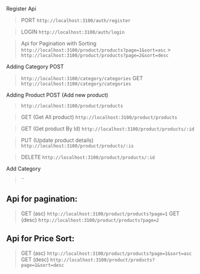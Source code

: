 Register Api

> PORT
> `http://localhost:3100/auth/register`

> LOGIN
> `http://localhost:3100/auth/login`

> Api for Pagination with Sorting
> `http://localhost:3100/product/products?page=1&sort=asc` > `http://localhost:3100/product/products?page=2&sort=desc`

Adding Category
POST

> `http://localhost:3100/category/categories`
> GET
> `http://localhost:3100/category/categories`

Adding Product
POST (Add new product)

> `http://localhost:3100/product/products`

> GET (Get All product)
> `http://localhost:3100/product/products`

> GET (Get product By Id)
> `http://localhost:3100/product/products/:id`

> PUT (Update product details)
> `http://localhost:3100/product/products/:is`

> DELETE
> `http://localhost:3100/product/products/:id`

Add Category

> ``

## Api for pagination:

> GET (asc)
> `http://localhost:3100/product/products?page=1`
> GET (desc)
> `http://localhost:3100/product/products?page=2`

## Api for Price Sort:

> GET (asc)
> `http://localhost:3100/product/products?page=1&sort=asc`
> GET (desc)
> `http://localhost:3100/product/products?page=1&sort=desc`
